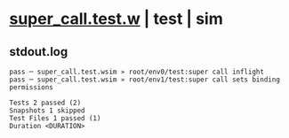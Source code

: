 # [super_call.test.w](../../../../../examples/tests/valid/super_call.test.w) | test | sim

## stdout.log
```log
pass ─ super_call.test.wsim » root/env0/test:super call inflight                
pass ─ super_call.test.wsim » root/env1/test:super call sets binding permissions

Tests 2 passed (2)
Snapshots 1 skipped
Test Files 1 passed (1)
Duration <DURATION>
```

